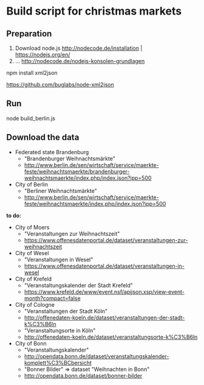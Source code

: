 Build script for christmas markets
==================================

Preparation
-----------

1. Download node.js http://nodecode.de/installation | https://nodejs.org/en/
2. ... http://nodecode.de/nodejs-konsolen-grundlagen

npm install xml2json

https://github.com/buglabs/node-xml2json

Run
---

node build_berlin.js

Download the data
-----------------

- Federated state Brandenburg
  - "Brandenburger Weihnachtsmärkte"
  - http://www.berlin.de/sen/wirtschaft/service/maerkte-feste/weihnachtsmaerkte/brandenburger-weihnachtsmaerkte/index.php/index.json?ipp=500
- City of Berlin
  - "Berliner Weihnachtsmärkte"
  - http://www.berlin.de/sen/wirtschaft/service/maerkte-feste/weihnachtsmaerkte/index.php/index.json?ipp=500

**to do:**

- City of Moers
  - "Veranstaltungen zur Weihnachtszeit"
  - https://www.offenesdatenportal.de/dataset/veranstaltungen-zur-weihnachtszeit
- City of Wesel
  - "Veranstaltungen in Wesel"
  - https://www.offenesdatenportal.de/dataset/veranstaltungen-in-wesel
- City of Krefeld
  - "Veranstaltungskalender der Stadt Krefeld"
  - https://www.krefeld.de/www/event.nsf/apijson.xsp/view-event-month?compact=false
- City of Cologne
  - "Veranstaltungen der Stadt Köln"
  - http://offenedaten-koeln.de/dataset/veranstaltungen-der-stadt-k%C3%B6ln
  - "Veranstaltungsorte in Köln"
  - http://offenedaten-koeln.de/dataset/veranstaltungsorte-k%C3%B6ln
- City of Bonn
  - "Veranstaltungskalender"
  - http://opendata.bonn.de/dataset/veranstaltungskalender-komplett%C3%BCbersicht
  - "Bonner Bilder" => dataset "Weihnachten in Bonn"
  - http://opendata.bonn.de/dataset/bonner-bilder
